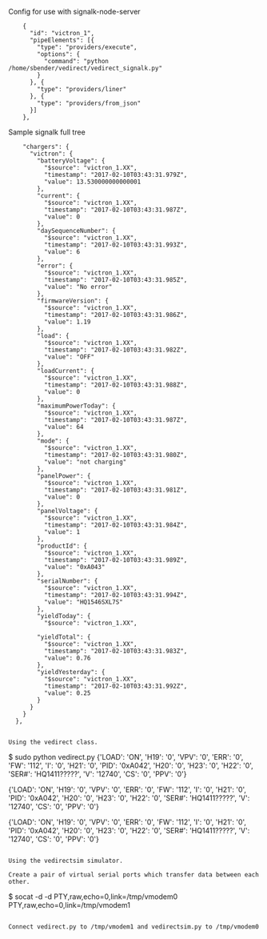 
Config for use with signalk-node-server

```
    {                                                                           
      "id": "victron_1",                                                        
      "pipeElements": [{                                                        
        "type": "providers/execute",                                            
        "options": {                                                            
          "command": "python /home/sbender/vedirect/vedirect_signalk.py"        
        }                                                                       
      }, {                                                                      
        "type": "providers/liner"                                                                                                                 
      }, {                                                                      
        "type": "providers/from_json"                                           
      }]                                                                        
    },                                                                          
```

Sample signalk full tree

```
    "chargers": {
      "victron": {
        "batteryVoltage": {
          "$source": "victron_1.XX", 
          "timestamp": "2017-02-10T03:43:31.979Z", 
          "value": 13.530000000000001
        }, 
        "current": {
          "$source": "victron_1.XX", 
          "timestamp": "2017-02-10T03:43:31.987Z", 
          "value": 0
        }, 
        "daySequenceNumber": {
          "$source": "victron_1.XX", 
          "timestamp": "2017-02-10T03:43:31.993Z", 
          "value": 6
        }, 
        "error": {
          "$source": "victron_1.XX", 
          "timestamp": "2017-02-10T03:43:31.985Z", 
          "value": "No error"
        }, 
        "firmwareVersion": {
          "$source": "victron_1.XX", 
          "timestamp": "2017-02-10T03:43:31.986Z", 
          "value": 1.19
        }, 
        "load": {
          "$source": "victron_1.XX", 
          "timestamp": "2017-02-10T03:43:31.982Z", 
          "value": "OFF"
        }, 
        "loadCurrent": {
          "$source": "victron_1.XX", 
          "timestamp": "2017-02-10T03:43:31.988Z", 
          "value": 0
        }, 
        "maximumPowerToday": {
          "$source": "victron_1.XX", 
          "timestamp": "2017-02-10T03:43:31.987Z", 
          "value": 64
        }, 
        "mode": {
          "$source": "victron_1.XX", 
          "timestamp": "2017-02-10T03:43:31.980Z", 
          "value": "not charging"
        }, 
        "panelPower": {
          "$source": "victron_1.XX", 
          "timestamp": "2017-02-10T03:43:31.981Z", 
          "value": 0
        }, 
        "panelVoltage": {
          "$source": "victron_1.XX", 
          "timestamp": "2017-02-10T03:43:31.984Z", 
          "value": 1
        }, 
        "productId": {
          "$source": "victron_1.XX", 
          "timestamp": "2017-02-10T03:43:31.989Z", 
          "value": "0xA043"
        }, 
        "serialNumber": {
          "$source": "victron_1.XX", 
          "timestamp": "2017-02-10T03:43:31.994Z", 
          "value": "HQ1546SXL7S"
        }, 
        "yieldToday": {
          "$source": "victron_1.XX", 

        "yieldTotal": {
          "$source": "victron_1.XX", 
          "timestamp": "2017-02-10T03:43:31.983Z", 
          "value": 0.76
        }, 
        "yieldYesterday": {
          "$source": "victron_1.XX", 
          "timestamp": "2017-02-10T03:43:31.992Z", 
          "value": 0.25
        }
      }
    }
  }, 


Using the vedirect class.

```
$ sudo python vedirect.py 
{'LOAD': 'ON', 'H19': '0', 'VPV': '0', 'ERR': '0', 'FW': '112', 'I': '0', 'H21': '0', 'PID': '0xA042', 'H20': '0', 'H23': '0', 'H22': '0', 'SER#': 'HQ1411?????', 'V': '12740', 'CS': '0', 'PPV': '0'}

{'LOAD': 'ON', 'H19': '0', 'VPV': '0', 'ERR': '0', 'FW': '112', 'I': '0', 'H21': '0', 'PID': '0xA042', 'H20': '0', 'H23': '0', 'H22': '0', 'SER#': 'HQ1411?????', 'V': '12740', 'CS': '0', 'PPV': '0'}

{'LOAD': 'ON', 'H19': '0', 'VPV': '0', 'ERR': '0', 'FW': '112', 'I': '0', 'H21': '0', 'PID': '0xA042', 'H20': '0', 'H23': '0', 'H22': '0', 'SER#': 'HQ1411?????', 'V': '12740', 'CS': '0', 'PPV': '0'}
```

Using the vedirectsim simulator.

Create a pair of virtual serial ports which transfer data between each other.

```
$ socat -d -d PTY,raw,echo=0,link=/tmp/vmodem0 PTY,raw,echo=0,link=/tmp/vmodem1
```

Connect vedirect.py to /tmp/vmodem1 and vedirectsim.py to /tmp/vmodem0
